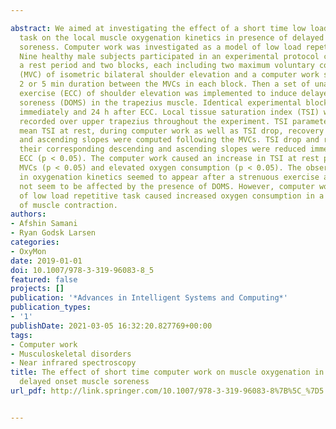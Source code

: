 ---
abstract: We aimed at investigating the effect of a short time low load repetitive
  task on the local muscle oxygenation kinetics in presence of delayed onset muscle
  soreness. Computer work was investigated as a model of low load repetitive task.
  Nine healthy male subjects participated in an experimental protocol consisting of
  a rest period and two blocks, each including two maximum voluntary contractions
  (MVC) of isometric bilateral shoulder elevation and a computer work session with
  2 or 5 min duration between the MVCs in each block. Then a set of unaccustomed eccentric
  exercise (ECC) of shoulder elevation was implemented to induce delayed onset muscle
  soreness (DOMS) in the trapezius muscle. Identical experimental blocks were performed
  immediately and 24 h after ECC. Local tissue saturation index (TSI) was continuously
  recorded over upper trapezius throughout the experiment. TSI parameters such as
  mean TSI at rest, during computer work as well as TSI drop, recovery and their descending
  and ascending slopes were computed following the MVCs. TSI drop and recovery and
  their corresponding descending and ascending slopes were reduced immediately after
  ECC (p < 0.05). The computer work caused an increase in TSI at rest prior to the
  MVCs (p < 0.05) and elevated oxygen consumption (p < 0.05). The observed changes
  in oxygenation kinetics seemed to appear after a strenuous exercise and they do
  not seem to be affected by the presence of DOMS. However, computer work as a model
  of low load repetitive task caused increased oxygen consumption in a following bout
  of muscle contraction.
authors:
- Afshin Samani
- Ryan Godsk Larsen
categories:
- OxyMon
date: 2019-01-01
doi: 10.1007/978-3-319-96083-8_5
featured: false
projects: []
publication: '*Advances in Intelligent Systems and Computing*'
publication_types:
- '1'
publishDate: 2021-03-05 16:32:20.827769+00:00
tags:
- Computer work
- Musculoskeletal disorders
- Near infrared spectroscopy
title: The effect of short time computer work on muscle oxygenation in presence of
  delayed onset muscle soreness
url_pdf: http://link.springer.com/10.1007/978-3-319-96083-8%7B%5C_%7D5 http://link.springer.com/10.1007/978-3-319-96083-8_5

---
